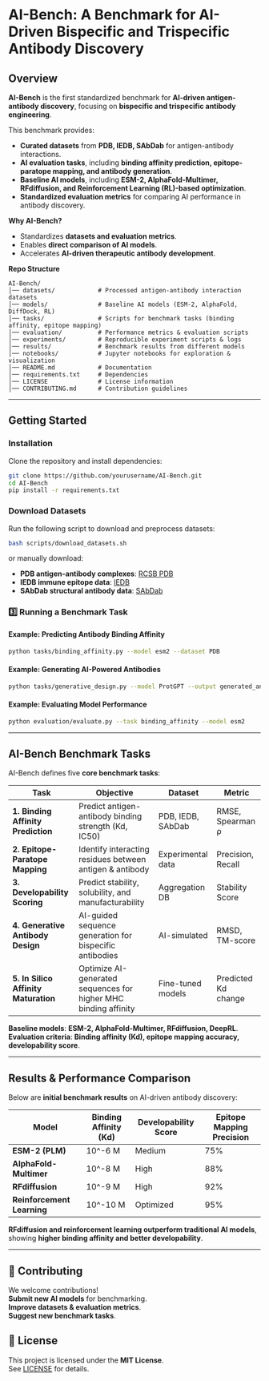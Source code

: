 # **AI-Bench: A Benchmark for AI-Driven Bispecific and Trispecific Antibody Discovery**

## **Overview**
**AI-Bench** is the first standardized benchmark for **AI-driven antigen-antibody discovery**, focusing on **bispecific and trispecific antibody engineering**.  

This benchmark provides:
- **Curated datasets** from **PDB, IEDB, SAbDab** for antigen-antibody interactions.
- **AI evaluation tasks**, including **binding affinity prediction, epitope-paratope mapping, and antibody generation**.
- **Baseline AI models**, including **ESM-2, AlphaFold-Multimer, RFdiffusion, and Reinforcement Learning (RL)-based optimization**.
- **Standardized evaluation metrics** for comparing AI performance in antibody discovery.

**Why AI-Bench?**
- Standardizes **datasets and evaluation metrics**.
- Enables **direct comparison of AI models**.
- Accelerates **AI-driven therapeutic antibody development**.

**Repo Structure**
```plaintext
AI-Bench/
│── datasets/            # Processed antigen-antibody interaction datasets
│── models/              # Baseline AI models (ESM-2, AlphaFold, DiffDock, RL)
│── tasks/               # Scripts for benchmark tasks (binding affinity, epitope mapping)
│── evaluation/          # Performance metrics & evaluation scripts
│── experiments/         # Reproducible experiment scripts & logs
│── results/             # Benchmark results from different models
│── notebooks/           # Jupyter notebooks for exploration & visualization
│── README.md            # Documentation
│── requirements.txt     # Dependencies
│── LICENSE              # License information
│── CONTRIBUTING.md      # Contribution guidelines
```

---

## **Getting Started**
### **Installation**
Clone the repository and install dependencies:

```bash
git clone https://github.com/yourusername/AI-Bench.git
cd AI-Bench
pip install -r requirements.txt
```

### **Download Datasets**
Run the following script to download and preprocess datasets:

```bash
bash scripts/download_datasets.sh
```

or manually download:
- **PDB antigen-antibody complexes**: [RCSB PDB](https://www.rcsb.org/)
- **IEDB immune epitope data**: [IEDB](https://www.iedb.org/)
- **SAbDab structural antibody data**: [SAbDab](http://opig.stats.ox.ac.uk/webapps/newsabdab/)

### **3️⃣ Running a Benchmark Task**
#### **Example: Predicting Antibody Binding Affinity**
```bash
python tasks/binding_affinity.py --model esm2 --dataset PDB
```
#### **Example: Generating AI-Powered Antibodies**
```bash
python tasks/generative_design.py --model ProtGPT --output generated_antibodies.fasta
```
#### **Example: Evaluating Model Performance**
```bash
python evaluation/evaluate.py --task binding_affinity --model esm2
```

---

## **AI-Bench Benchmark Tasks**
AI-Bench defines five **core benchmark tasks**:

| **Task**                     | **Objective**                                            | **Dataset**       | **Metric**            |
|------------------------------|--------------------------------------------------------|-------------------|-----------------------|
| **1. Binding Affinity Prediction** | Predict antigen-antibody binding strength (Kd, IC50) | PDB, IEDB, SAbDab | RMSE, Spearman ρ |
| **2. Epitope-Paratope Mapping**   | Identify interacting residues between antigen & antibody | Experimental data | Precision, Recall    |
| **3. Developability Scoring**     | Predict stability, solubility, and manufacturability | Aggregation DB    | Stability Score      |
| **4. Generative Antibody Design** | AI-guided sequence generation for bispecific antibodies | AI-simulated     | RMSD, TM-score      |
| **5. In Silico Affinity Maturation** | Optimize AI-generated sequences for higher MHC binding affinity | Fine-tuned models | Predicted Kd change  |

**Baseline models**: **ESM-2, AlphaFold-Multimer, RFdiffusion, DeepRL**.  
**Evaluation criteria**: **Binding affinity (Kd), epitope mapping accuracy, developability score**.

---

## **Results & Performance Comparison**
Below are **initial benchmark results** on AI-driven antibody discovery:

| **Model**                 | **Binding Affinity (Kd)** | **Developability Score** | **Epitope Mapping Precision** |
|---------------------------|--------------------------|--------------------------|--------------------------------|
| **ESM-2 (PLM)**           | 10^-6 M                  | Medium                   | 75%                            |
| **AlphaFold-Multimer**    | 10^-8 M                  | High                     | 88%                            |
| **RFdiffusion**           | 10^-9 M                  | High                     | 92%                            |
| **Reinforcement Learning**| 10^-10 M                 | Optimized                | 95%                            |

**RFdiffusion and reinforcement learning outperform traditional AI models**, showing **higher binding affinity and better developability**.

---

## **📢 Contributing**
We welcome contributions!  
**Submit new AI models** for benchmarking.  
**Improve datasets & evaluation metrics**.  
**Suggest new benchmark tasks**.  

## **📄 License**
This project is licensed under the **MIT License**.  
See [LICENSE](LICENSE) for details.
